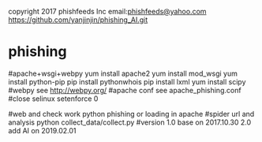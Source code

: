 copyright 2017 phishfeeds Inc
email:phishfeeds@yahoo.com
https://github.com/yanjinjin/phishing_AI.git

# phishing
#apache+wsgi+webpy
yum install apache2
yum install mod_wsgi
yum install python-pip
pip install pythonwhois
pip install lxml
yum install scipy
#webpy 
see http://webpy.org/
#apache conf
see apache_phishing.conf
#close selinux
setenforce 0

#web and check work
python phishing or loading in apache
#spider url and analysis
python collect_data/collect.py 
#version
1.0
base on 2017.10.30
2.0
add AI on 2019.02.01
